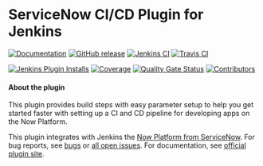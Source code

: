 ServiceNow CI/CD Plugin for Jenkins
===================

[![Documentation](https://img.shields.io/jenkins/plugin/v/servicenow-cicd.svg?label=Documentation)](https://plugins.jenkins.io/servicenow-cicd)
[![GitHub release](https://img.shields.io/github/release/jenkinsci/servicenow-cicd-plugin.svg?label=Release)](https://github.com/jenkinsci/servicenow-cicd-plugin/releases/latest)
[![Jenkins CI](https://ci.jenkins.io/buildStatus/icon?job=Plugins/servicenow-cicd-plugin/master)](https://ci.jenkins.io/blue/organizations/jenkins/Plugins%2Fservicenow-cicd-plugin/activity/)
[![Travis CI](https://travis-ci.org/jenkinsci/servicenow-cicd-plugin.svg?branch=master)](https://travis-ci.org/jenkinsci/servicenow-cicd-plugin)

[![Jenkins Plugin Installs](https://img.shields.io/jenkins/plugin/i/servicenow-cicd.svg?color=blue)](https://stats.jenkins.io/pluginversions/servicenow-cicd.html)
[![Coverage](https://coveralls.io/repos/jenkinsci/servicenow-cicd-plugin/badge.svg?branch=master&service=github)](https://coveralls.io/github/jenkinsci/servicenow-cicd-plugin?branch=master)
[![Quality Gate Status](https://sonarcloud.io/api/project_badges/measure?project=jenkins-servicenow-cicd-plugin&metric=alert_status)](https://sonarcloud.io/dashboard?id=jenkins-servicenow-cicd-plugin)
[![Contributors](https://img.shields.io/github/contributors/jenkinsci/servicenow-cicd-plugin.svg)](https://github.com/jenkinsci/servicenow-cicd-plugin/graphs/contributors)


#### About the plugin
This plugin provides build steps with easy parameter setup to help you get started faster with setting up a CI and CD pipeline for developing apps on the Now Platform.

This plugin integrates with Jenkins the [Now Platform from ServiceNow](https://www.servicenow.com/now-platform.html). For bug reports, see [bugs](https://issues.jenkins-ci.org/issues/?filter=22440) or [all open issues](https://issues.jenkins-ci.org/issues/?filter=22441). For documentation, see [official plugin site](https://plugins.jenkins.io/servicenow-cicd).
